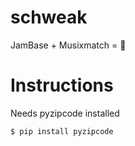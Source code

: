 # schweak
JamBase + Musixmatch = 🎵

# Instructions
Needs pyzipcode installed
```
$ pip install pyzipcode
```

